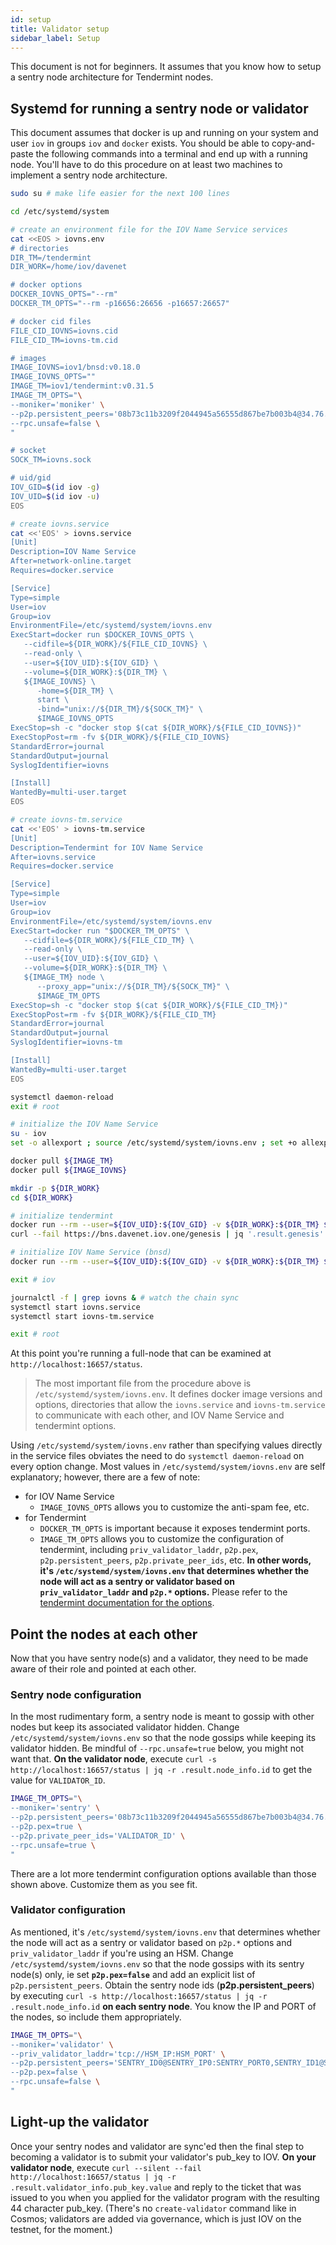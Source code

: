 ```yaml
---
id: setup
title: Validator setup
sidebar_label: Setup
---
```


This document is not for beginners.  It assumes that you know how to setup a sentry node architecture for Tendermint nodes.


## Systemd for running a sentry node or validator

This document assumes that docker is up and running on your system and user `iov` in groups `iov` and `docker` exists.  You should be able to copy-and-paste the following commands into a terminal and end up with a running node.  You'll have to do this procedure on at least two machines to implement a sentry node architecture.

```sh
sudo su # make life easier for the next 100 lines

cd /etc/systemd/system

# create an environment file for the IOV Name Service services
cat <<EOS > iovns.env
# directories
DIR_TM=/tendermint
DIR_WORK=/home/iov/davenet

# docker options
DOCKER_IOVNS_OPTS="--rm"
DOCKER_TM_OPTS="--rm -p16656:26656 -p16657:26657"

# docker cid files
FILE_CID_IOVNS=iovns.cid
FILE_CID_TM=iovns-tm.cid

# images
IMAGE_IOVNS=iov1/bnsd:v0.18.0
IMAGE_IOVNS_OPTS=""
IMAGE_TM=iov1/tendermint:v0.31.5
IMAGE_TM_OPTS="\
--moniker='moniker' \
--p2p.persistent_peers='08b73c11b3209f2044945a56555d867be7b003b4@34.76.70.139:26656' \
--rpc.unsafe=false \
"

# socket
SOCK_TM=iovns.sock

# uid/gid
IOV_GID=$(id iov -g)
IOV_UID=$(id iov -u)
EOS

# create iovns.service
cat <<'EOS' > iovns.service
[Unit]
Description=IOV Name Service
After=network-online.target
Requires=docker.service

[Service]
Type=simple
User=iov
Group=iov
EnvironmentFile=/etc/systemd/system/iovns.env
ExecStart=docker run $DOCKER_IOVNS_OPTS \
   --cidfile=${DIR_WORK}/${FILE_CID_IOVNS} \
   --read-only \
   --user=${IOV_UID}:${IOV_GID} \
   --volume=${DIR_WORK}:${DIR_TM} \
   ${IMAGE_IOVNS} \
      -home=${DIR_TM} \
      start \
      -bind="unix://${DIR_TM}/${SOCK_TM}" \
      $IMAGE_IOVNS_OPTS
ExecStop=sh -c "docker stop $(cat ${DIR_WORK}/${FILE_CID_IOVNS})"
ExecStopPost=rm -fv ${DIR_WORK}/${FILE_CID_IOVNS}
StandardError=journal
StandardOutput=journal
SyslogIdentifier=iovns

[Install]
WantedBy=multi-user.target
EOS

# create iovns-tm.service
cat <<'EOS' > iovns-tm.service
[Unit]
Description=Tendermint for IOV Name Service
After=iovns.service
Requires=docker.service

[Service]
Type=simple
User=iov
Group=iov
EnvironmentFile=/etc/systemd/system/iovns.env
ExecStart=docker run "$DOCKER_TM_OPTS" \
   --cidfile=${DIR_WORK}/${FILE_CID_TM} \
   --read-only \
   --user=${IOV_UID}:${IOV_GID} \
   --volume=${DIR_WORK}:${DIR_TM} \
   ${IMAGE_TM} node \
      --proxy_app="unix://${DIR_TM}/${SOCK_TM}" \
      $IMAGE_TM_OPTS
ExecStop=sh -c "docker stop $(cat ${DIR_WORK}/${FILE_CID_TM})"
ExecStopPost=rm -fv ${DIR_WORK}/${FILE_CID_TM}
StandardError=journal
StandardOutput=journal
SyslogIdentifier=iovns-tm

[Install]
WantedBy=multi-user.target
EOS

systemctl daemon-reload
exit # root

# initialize the IOV Name Service
su - iov
set -o allexport ; source /etc/systemd/system/iovns.env ; set +o allexport # pick-up env vars

docker pull ${IMAGE_TM}
docker pull ${IMAGE_IOVNS}

mkdir -p ${DIR_WORK}
cd ${DIR_WORK}

# initialize tendermint
docker run --rm --user=${IOV_UID}:${IOV_GID} -v ${DIR_WORK}:${DIR_TM} ${IMAGE_TM} init
curl --fail https://bns.davenet.iov.one/genesis | jq '.result.genesis' > config/genesis.json

# initialize IOV Name Service (bnsd)
docker run --rm --user=${IOV_UID}:${IOV_GID} -v ${DIR_WORK}:${DIR_TM} ${IMAGE_IOVNS} -home=${DIR_TM} init -i | grep initialised

exit # iov

journalctl -f | grep iovns & # watch the chain sync
systemctl start iovns.service
systemctl start iovns-tm.service

exit # root
```

At this point you're running a full-node that can be examined at `http://localhost:16657/status`.

> The most important file from the procedure above is `/etc/systemd/system/iovns.env`.  It defines docker image versions and options, directories that allow the `iovns.service` and `iovns-tm.service` to communicate with each other, and IOV Name Service and tendermint options.

Using `/etc/systemd/system/iovns.env` rather than specifying values directly in the service files obviates the need to do `systemctl daemon-reload` on every option change.  Most values in `/etc/systemd/system/iovns.env` are self explanatory; however, there are a few of note:
  - for IOV Name Service
    - `IMAGE_IOVNS_OPTS` allows you to customize the anti-spam fee, etc.
  - for Tendermint
    - `DOCKER_TM_OPTS` is important because it exposes tendermint ports.
    - `IMAGE_TM_OPTS` allows you to customize the configuration of tendermint, including `priv_validator_laddr`, `p2p.pex`, `p2p.persistent_peers`, `p2p.private_peer_ids`, etc.  **In other words, it's `/etc/systemd/system/iovns.env` that determines whether the node will act as a sentry or validator based on `priv_validator_laddr` and `p2p.*` options.**  Please refer to the <a href="https://tendermint.com/docs/tendermint-core/configuration.html#options" target="blank_">tendermint documentation for the options</a>.


## Point the nodes at each other

Now that you have sentry node(s) and a validator, they need to be made aware of their role and pointed at each other.


### Sentry node configuration

In the most rudimentary form, a sentry node is meant to gossip with other nodes but keep its associated validator hidden.  Change `/etc/systemd/system/iovns.env` so that the node gossips while keeping its validator hidden.  Be mindful of `--rpc.unsafe=true` below, you might not want that.  **On the validator node**, execute `curl -s http://localhost:16657/status | jq -r .result.node_info.id` to get the value for `VALIDATOR_ID`.

```sh
IMAGE_TM_OPTS="\
--moniker='sentry' \
--p2p.persistent_peers='08b73c11b3209f2044945a56555d867be7b003b4@34.76.70.139:26656' \
--p2p.pex=true \
--p2p.private_peer_ids='VALIDATOR_ID' \
--rpc.unsafe=true \
"
```
There are a lot more tendermint configuration options available than those shown above.  Customize them as you see fit.


### Validator configuration

As mentioned, it's `/etc/systemd/system/iovns.env` that determines whether the node will act as a sentry or validator based on `p2p.*` options and `priv_validator_laddr` if you're using an HSM.  Change `/etc/systemd/system/iovns.env` so that the node gossips with its sentry node(s) only, ie set **`p2p.pex=false`** and add an explicit list of `p2p.persistent_peers`.  Obtain the sentry node ids (**p2p.persistent_peers**) by executing `curl -s http://localhost:16657/status | jq -r .result.node_info.id` **on each sentry node**.  You know the IP and PORT of the nodes, so include them appropriately.

```sh
IMAGE_TM_OPTS="\
--moniker='validator' \
--priv_validator_laddr='tcp://HSM_IP:HSM_PORT' \
--p2p.persistent_peers='SENTRY_ID0@SENTRY_IP0:SENTRY_PORT0,SENTRY_ID1@SENTRY_IP1:SENTRY_PORT1' \
--p2p.pex=false \
--rpc.unsafe=false \
"
```

## Light-up the validator

Once your sentry nodes and validator are sync'ed then the final step to becoming a validator is to submit your validator's pub_key to IOV.  **On your validator node**, execute `curl --silent --fail http://localhost:16657/status | jq -r .result.validator_info.pub_key.value` and reply to the ticket that was issued to you when you applied for the validator program with the resulting 44 character pub_key.  (There's no `create-validator` command like in Cosmos; validators are added via governance, which is just IOV on the testnet, for the moment.)
